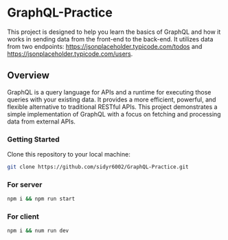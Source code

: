 # GraphQL-Practice

This project is designed to help you learn the basics of GraphQL and how it works in sending data from the front-end to the back-end. It utilizes data from two endpoints: https://jsonplaceholder.typicode.com/todos and https://jsonplaceholder.typicode.com/users.

## Overview 

GraphQL is a query language for APIs and a runtime for executing those queries with your existing data. It provides a more efficient, powerful, and flexible alternative to traditional RESTful APIs. This project demonstrates a simple implementation of GraphQL with a focus on fetching and processing data from external APIs.

### Getting Started

Clone this repository to your local machine:
```bash
git clone https://github.com/sidyr6002/GraphQL-Practice.git
```

### For server 
```bash
npm i && npm run start
```

### For client
```bash
npm i && num run dev
```
